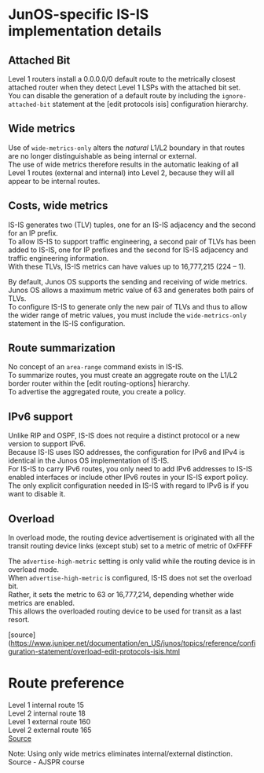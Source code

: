 # JunOS-specific IS-IS implementation details

## Attached Bit
Level 1 routers install a 0.0.0.0/0 default route to the metrically closest attached router when they detect Level 1 LSPs with the attached bit set.  
You can disable the generation of a default route by including the `ignore-attached-bit` statement at the [edit protocols isis] configuration hierarchy.

## Wide metrics
Use of `wide-metrics-only` alters the *natural* L1/L2 boundary in that routes are no longer distinguishable as being internal or external.  
The use of wide metrics therefore results in the automatic leaking of all Level 1 routes (external and internal) into Level 2, because they will all appear to be internal routes.

## Costs, wide metrics
IS-IS generates two (TLV) tuples, one for an IS-IS adjacency and the second for an IP prefix.  
To allow IS-IS to support traffic engineering, a second pair of TLVs has been added to IS-IS, one for IP prefixes and the second for IS-IS adjacency and traffic engineering information.  
With these TLVs, IS-IS metrics can have values up to 16,777,215 (224 – 1).

By default, Junos OS supports the sending and receiving of wide metrics.  
Junos OS allows a maximum metric value of 63 and generates both pairs of TLVs.  
To configure IS-IS to generate only the new pair of TLVs and thus to allow the wider range of metric values, you must include the `wide-metrics-only`
statement in the IS-IS configuration.

## Route summarization
No concept of an `area-range` command exists in IS-IS.  
To summarize routes, you must create an aggregate route on the L1/L2 border router within the [edit routing-options] hierarchy.  
To advertise the aggregated route, you create a policy.

## IPv6 support
Unlike RIP and OSPF, IS-IS does not require a distinct protocol or a new version to support IPv6.  
Because IS-IS uses ISO addresses, the configuration for IPv6 and IPv4 is identical in the Junos OS implementation of IS-IS.  
For IS-IS to carry IPv6 routes, you only need to add IPv6 addresses to IS-IS enabled interfaces or include other IPv6 routes in your IS-IS export policy.  
The only explicit configuration needed in IS-IS with regard to IPv6 is if you want to disable it.  

## Overload
In overload mode, the routing device advertisement is originated with all the transit routing device links (except stub) set to a metric of  metric of 0xFFFF

The `advertise-high-metric` setting is only valid while the routing device is in overload mode.  
When `advertise-high-metric` is configured, IS-IS does not set the overload bit.  
Rather, it sets the metric to 63 or 16,777,214, depending whether wide metrics are enabled.  
This allows the overloaded routing device to be used for transit as a last resort.  

[source](https://www.juniper.net/documentation/en_US/junos/topics/reference/configuration-statement/overload-edit-protocols-isis.html

# Route preference
Level 1 internal route 15  
Level 2 internal route 18  
Level 1 external route 160  
Level 2 external route 165  
[Source](https://www.juniper.net/documentation/en_US/junos/topics/reference/general/routing-protocols-default-route-preference-values.html)

Note: Using only wide metrics eliminates internal/external distinction.  
Source - AJSPR course
